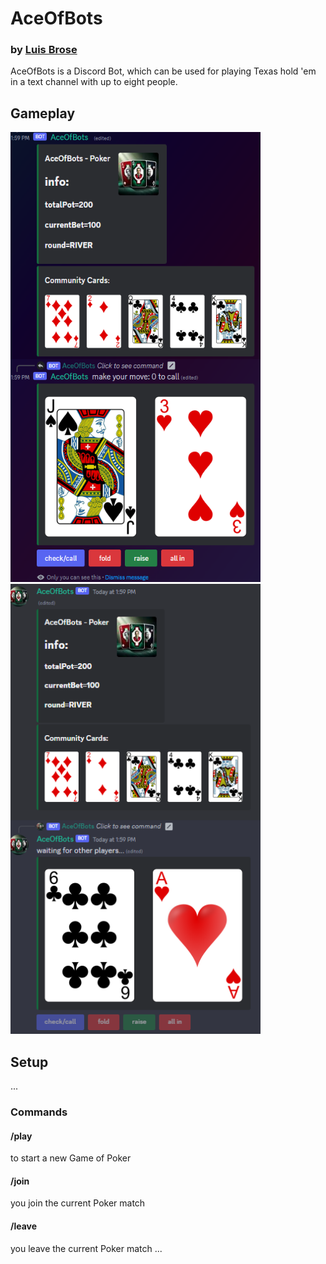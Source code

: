 # AceOfBots
### by [Luis Brose](https://github.com/LuisBrose)
AceOfBots is a Discord Bot, which can be used for playing Texas hold 'em in a text channel with up to eight people.
## Gameplay
<img src="doc/gameplay1.png" alt="Player 1" width="400" height="720"/>
<img src="doc/gameplay2.png" alt="Player 2" width="400" height="720"/>

## Setup
...
### Commands
#### /play
to start a new Game of Poker
#### /join
you join the current Poker match
#### /leave
you leave the current Poker match
...
